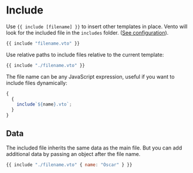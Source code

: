 # Include

Use `{{ include [filename] }}` to insert other templates in place. Vento will
look for the included file in the `includes` folder.
([See configuration](../1-get-started/2-configuration.md)).

```js
{{ include "filename.vto" }}
```

Use relative paths to include files relative to the current template:

```js
{{ include "./filename.vto" }}
```

The file name can be any JavaScript expression, useful if you want to include
files dynamically:

```js
{
  {
    include`${name}.vto`;
  }
}
```

## Data

The included file inherits the same data as the main file. But you can add
additional data by passing an object after the file name.

```js
{{ include "./filename.vto" { name: "Óscar" } }}
```
